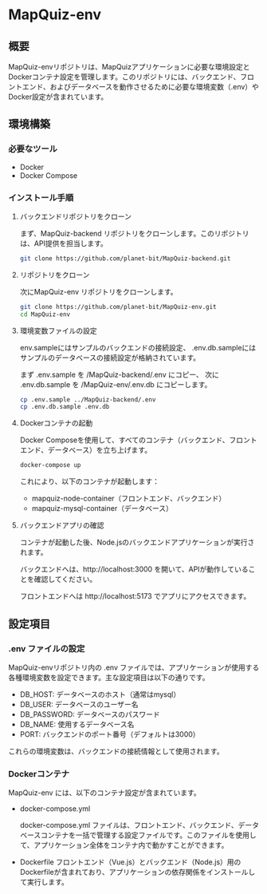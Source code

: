 # MapQuiz-env

## 概要

MapQuiz-envリポジトリは、MapQuizアプリケーションに必要な環境設定とDockerコンテナ設定を管理します。このリポジトリには、バックエンド、フロントエンド、およびデータベースを動作させるために必要な環境変数（.env）やDocker設定が含まれています。

## 環境構築

### 必要なツール

- Docker
- Docker Compose

### インストール手順

1. バックエンドリポジトリをクローン

   まず、MapQuiz-backend リポジトリをクローンします。このリポジトリは、API提供を担当します。

   ```sh
   git clone https://github.com/planet-bit/MapQuiz-backend.git
   ```

2. リポジトリをクローン

   次にMapQuiz-env リポジトリをクローンします。

   ```sh
   git clone https://github.com/planet-bit/MapQuiz-env.git
   cd MapQuiz-env
   ```
3. 環境変数ファイルの設定

   env.sampleにはサンプルのバックエンドの接続設定、
   .env.db.sampleにはサンプルのデータベースの接続設定が格納されています。
   
   まず .env.sample を /MapQuiz-backend/.env にコピー、
   次に .env.db.sample を /MapQuiz-env/.env.db にコピーします。


   ```sh
   cp .env.sample ../MapQuiz-backend/.env
   cp .env.db.sample .env.db
   ```

5. Dockerコンテナの起動

   Docker Composeを使用して、すべてのコンテナ（バックエンド、フロントエンド、データベース）を立ち上げます。

   ```sh
   docker-compose up
   ```

   これにより、以下のコンテナが起動します：

   - mapquiz-node-container（フロントエンド、バックエンド）
   - mapquiz-mysql-container（データベース）

6. バックエンドアプリの確認

   コンテナが起動した後、Node.jsのバックエンドアプリケーションが実行されます。
   
   
   バックエンドへは、http://localhost:3000 を開いて、APIが動作していることを確認してください。

   フロントエンドへは http://localhost:5173 でアプリにアクセスできます。
   
## 設定項目

### .env ファイルの設定

MapQuiz-envリポジトリ内の .env ファイルでは、アプリケーションが使用する各種環境変数を設定できます。主な設定項目は以下の通りです。

- DB_HOST: データベースのホスト（通常はmysql）
- DB_USER: データベースのユーザー名
- DB_PASSWORD: データベースのパスワード
- DB_NAME: 使用するデータベース名
- PORT: バックエンドのポート番号（デフォルトは3000）

これらの環境変数は、バックエンドの接続情報として使用されます。

### Dockerコンテナ

MapQuiz-env には、以下のコンテナ設定が含まれています。

- docker-compose.yml

   docker-compose.yml ファイルは、フロントエンド、バックエンド、データベースコンテナを一括で管理する設定ファイルです。このファイルを使用して、アプリケーション全体をコンテナ内で動かすことができます。

- Dockerfile
   フロントエンド（Vue.js）とバックエンド（Node.js）用のDockerfileが含まれており、アプリケーションの依存関係をインストールして実行します。
